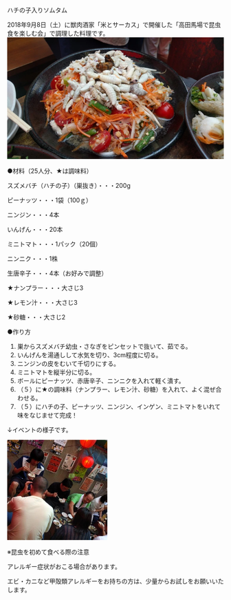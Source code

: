 ハチの子入りソムタム

2018年9月8日（土）に獣肉酒家「米とサーカス」で開催した「高田馬場で昆虫食を楽しむ会」で調理した料理です。
![ハチの子入りソムタム](ハチの子入りソムタム.webp)

●材料（25人分、★は調味料）

スズメバチ（ハチの子）（巣抜き）・・・200g

ピーナッツ・・・1袋（100ｇ）

ニンジン・・・4本

いんげん・・・20本

ミニトマト・・・1パック（20個）

ニンニク・・・1株

生唐辛子・・・4本（お好みで調整）

★ナンプラー・・・大さじ3

★レモン汁・・・大さじ3

★砂糖・・・大さじ2


●作り方
1. 巣からスズメバチ幼虫・さなぎをピンセットで抜いて、茹でる。
2. いんげんを湯通しして水気を切り、3cm程度に切る。
3. ニンジンの皮をむいて千切りにする。
4. ミニトマトを縦半分に切る。
5. ボールにピーナッツ、赤唐辛子、ニンニクを入れて軽く潰す。
6. （５）に★の調味料（ナンプラー、レモン汁、砂糖）を入れて、よく混ぜ合わせる。
7. （５）にハチの子、ピーナッツ、ニンジン、インゲン、ミニトマトをいれて味をなじませて完成！

↓イベントの様子です。

![イベント風景](イベント風景.webp)

※昆虫を初めて食べる際の注意

アレルギー症状がおこる場合があります。

エビ・カニなど甲殻類アレルギーをお持ちの方は、少量からお試しをお願いいたします。